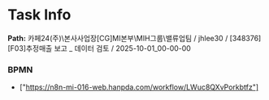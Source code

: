 # Task Info

**Path:** 카페24(주)\본사사업장\[CG]MI본부\MIH그룹\밸류업팀 / jhlee30 / [348376] [F03]추정매출 보고 _ 데이터 검토 / 2025-10-01_00-00-00

### BPMN
- ["https://n8n-mi-016-web.hanpda.com/workflow/LWuc8QXvPorkbtfz"]

